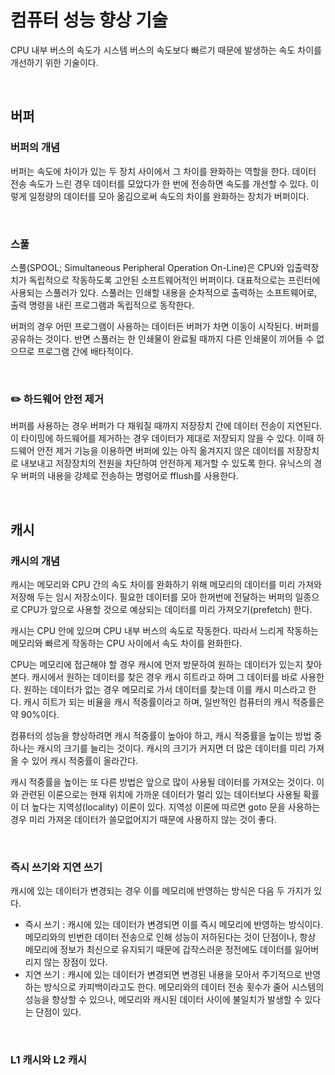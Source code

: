 # 컴퓨터 성능 향상 기술

CPU 내부 버스의 속도가 시스템 버스의 속도보다 빠르기 때문에 발생하는 속도 차이를 개선하기 위한 기술이다.

<br>



## 버퍼

### 버퍼의 개념

버퍼는 속도에 차이가 있는 두 장치 사이에서 그 차이를 완화하는 역할을 한다. 데이터 전송 속도가 느린 경우 데이터를 모았다가 한 번에 전송하면 속도를 개선할 수 있다. 이렇게 일정량의 데이터를 모아 옮김으로써 속도의 차이를 완화하는 장치가 버퍼이다.

<br>



### 스풀

스풀(SPOOL; Simultaneous Peripheral Operation On-Line)은 CPU와 입출력장치가 독립적으로 작동하도록 고안된 소프트웨어적인 버퍼이다. 대표적으로는 프린터에 사용되는 스풀러가 있다. 스풀러는 인쇄할 내용을 순차적으로 출력하는 소프트웨어로, 출력 명령을 내린 프로그램과 독립적으로 동작한다.

버퍼의 경우 어떤 프로그램이 사용하는 데이터든 버퍼가 차면 이동이 시작된다. 버퍼를 공유하는 것이다. 반면 스풀러는 한 인쇄물이 완료될 때까지 다른 인쇄물이 끼어들 수 없으므로 프로그램 간에 배타적이다.

<br>



### :pencil2: 하드웨어 안전 제거

버퍼를 사용하는 경우 버퍼가 다 채워질 때까지 저장장치 간에 데이터 전송이 지연된다. 이 타이밍에 하드웨어를 제거하는 경우 데이터가 제대로 저장되지 않을 수 있다. 이때 하드웨어 안전 제거 기능을 이용하면 버퍼에 있는 아직 옮겨지지 않은 데이터를 저장장치로 내보내고 저장장치의 전원을 차단하여 안전하게 제거할 수 있도록 한다. 유닉스의 경우 버퍼의 내용을 강제로 전송하는 명령어로 fflush를 사용한다.

<br>



## 캐시

### 캐시의 개념

캐시는 메모리와 CPU 간의 속도 차이를 완화하기 위해 메모리의 데이터를 미리 가져와 저장해 두는 임시 저장소이다. 필요한 데이터를 모아 한꺼번에 전달하는 버퍼의 일종으로 CPU가 앞으로 사용할 것으로 예상되는 데이터를 미리 가져오기(prefetch) 한다.

캐시는 CPU 안에 있으며 CPU 내부 버스의 속도로 작동한다. 따라서 느리게 작동하는 메모리와 빠르게 작동하는 CPU 사이에서 속도 차이를 완화한다. 

CPU는 메모리에 접근해야 할 경우 캐시에 먼저 방문하여 원하는 데이터가 있는지 찾아본다. 캐시에서 원하는 데이터를 찾은 경우 캐시 히트라고 하며 그 데이터를 바로 사용한다. 원하는 데이터가 없는 경우 메모리로 가서 데이터를 찾는데 이를 캐시 미스라고 한다. 캐시 히트가 되는 비율을 캐시 적중률이라고 하며, 일반적인 컴퓨터의 캐시 적중률은 약 90%이다.

컴퓨터의 성능을 향상하려면 캐시 적중률이 높아야 하고, 캐시 적중률을 높이는 방법 중 하나는 캐시의 크기를 늘리는 것이다. 캐시의 크기가 커지면 더 많은 데이터를 미리 가져올 수 있어 캐시 적중률이 올라간다. 

캐시 적중률을 높이는 또 다른 방법은 앞으로 많이 사용될 데이터를 가져오는 것이다. 이와 관련된 이론으로는 현재 위치에 가까운 데이터가 멀리 있는 데이터보다 사용될 확률이 더 높다는 지역성(locality) 이론이 있다. 지역성 이론에 따르면 goto 문을 사용하는 경우 미리 가져온 데이터가 쓸모없어지기 때문에 사용하지 않는 것이 좋다.

<br>



### 즉시 쓰기와 지연 쓰기

캐시에 있는 데이터가 변경되는 경우 이를 메모리에 반영하는 방식은 다음 두 가지가 있다.

- 즉시 쓰기 : 캐시에 있는 데이터가 변경되면 이를 즉시 메모리에 반영하는 방식이다. 메모리와의 빈번한 데이터 전송으로 인해 성능이 저하된다는 것이 단점이나, 항상 메모리에 정보가 최신으로 유지되기 때문에 갑작스러운 정전에도 데이터를 잃어버리지 않는 장점이 있다.
- 지연 쓰기 : 캐시에 있는 데이터가 변경되면 변경된 내용을 모아서 주기적으로 반영하는 방식으로 카피백이라고도 한다. 메모리와의 데이터 전송 횟수가 줄어 시스템의 성능을 향상할 수 있으나, 메모리와 캐시된 데이터 사이에 불일치가 발생할 수 있다는 단점이 있다.

<br>



### L1 캐시와 L2 캐시



